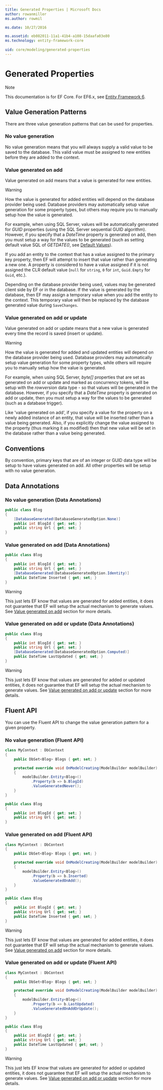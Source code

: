 ```yaml
---
title: Generated Properties | Microsoft Docs
author: rowanmiller
ms.author: rowmil

ms.date: 10/27/2016

ms.assetid: eb082011-11a1-41b4-a108-15daafa03e80
ms.technology: entity-framework-core
 
uid: core/modeling/generated-properties
---
```

# Generated Properties

> [!NOTE]
> This documentation is for EF Core. For EF6.x, see [Entity Framework 6](../../ef6/index.md).

## Value Generation Patterns

There are three value generation patterns that can be used for properties.

### No value generation

No value generation means that you will always supply a valid value to be saved to the database. This valid value must be assigned to new entities before they are added to the context.

### Value generated on add

Value generated on add means that a value is generated for new entities.

> [!WARNING]
> How the value is generated for added entities will depend on the database provider being used. Database providers may automatically setup value generation for some property types, but others may require you to manually setup how the value is generated.
>
> For example, when using SQL Server, values will be automatically generated for *GUID* properties (using the SQL Server sequential GUID algorithm). However, if you specify that a *DateTime* property is generated on add, then you must setup a way for the values to be generated (such as setting default value SQL of *GETDATE()*, see [Default Values](relational/default-values.md)).

If you add an entity to the context that has a value assigned to the primary key property, then EF will attempt to insert that value rather than generating a new one. A property is considered to have a value assigned if it is not assigned the CLR default value (`null` for `string`, `0` for `int`, `Guid.Empty` for `Guid`, etc.).

Depending on the database provider being used, values may be generated client side by EF or in the database. If the value is generated by the database, then EF may assign a temporary value when you add the entity to the context. This temporary value will then be replaced by the database generated value during `SaveChanges`.

### Value generated on add or update

Value generated on add or update means that a new value is generated every time the record is saved (insert or update).

> [!WARNING]
> How the value is generated for added and updated entities will depend on the database provider being used. Database providers may automatically setup value generation for some property types, while others will require you to manually setup how the value is generated.
>
> For example, when using SQL Server, *byte[]* properties that are set as generated on add or update and marked as concurrency tokens, will be setup with the *rowversion* data type - so that values will be generated in the database. However, if you specify that a *DateTime* property is generated on add or update, then you must setup a way for the values to be generated (such as a database trigger).

Like 'value generated on add', if you specify a value for the property on a newly added instance of an entity, that value will be inserted rather than a value being generated. Also, if you explicitly change the value assigned to the property (thus marking it as modified) then that new value will be set in the database rather than a value being generated.

## Conventions

By convention, primary keys that are of an integer or GUID data type will be setup to have values generated on add. All other properties will be setup with no value generation.

## Data Annotations

### No value generation (Data Annotations)

<!-- [!code-csharp[Main](samples/core/Modeling/DataAnnotations/Samples/ValueGeneratedNever.cs?highlight=3)] -->
````csharp
public class Blog
{
    [DatabaseGenerated(DatabaseGeneratedOption.None)]
    public int BlogId { get; set; }
    public string Url { get; set; }
}
````

### Value generated on add (Data Annotations)

<!-- [!code-csharp[Main](samples/core/Modeling/DataAnnotations/Samples/ValueGeneratedOnAdd.cs?highlight=5)] -->
````csharp
public class Blog
{
    public int BlogId { get; set; }
    public string Url { get; set; }
    [DatabaseGenerated(DatabaseGeneratedOption.Identity)]
    public DateTime Inserted { get; set; }
}
````

> [!WARNING]
> This just lets EF know that values are generated for added entities, it does not guarantee that EF will setup the actual mechanism to generate values. See [Value generated on add](#value-generated-on-add) section for more details.

### Value generated on add or update (Data Annotations)

<!-- [!code-csharp[Main](samples/core/Modeling/DataAnnotations/Samples/ValueGeneratedOnAddOrUpdate.cs?highlight=5)] -->
````csharp
public class Blog
{
    public int BlogId { get; set; }
    public string Url { get; set; }
    [DatabaseGenerated(DatabaseGeneratedOption.Computed)]
    public DateTime LastUpdated { get; set; }
}
````

> [!WARNING]
> This just lets EF know that values are generated for added or updated entities, it does not guarantee that EF will setup the actual mechanism to generate values. See [Value generated on add or update](#value-generated-on-add-or-update) section for more details.

## Fluent API

You can use the Fluent API to change the value generation pattern for a given property.

### No value generation (Fluent API)

<!-- [!code-csharp[Main](samples/core/Modeling/FluentAPI/Samples/ValueGeneratedNever.cs?highlight=7,8,9)] -->
````csharp
class MyContext : DbContext
{
    public DbSet<Blog> Blogs { get; set; }

    protected override void OnModelCreating(ModelBuilder modelBuilder)
    {
        modelBuilder.Entity<Blog>()
            .Property(b => b.BlogId)
            .ValueGeneratedNever();
    }
}

public class Blog
{
    public int BlogId { get; set; }
    public string Url { get; set; }
}
````

### Value generated on add (Fluent API)

<!-- [!code-csharp[Main](samples/core/Modeling/FluentAPI/Samples/ValueGeneratedOnAdd.cs?highlight=7,8,9)] -->
````csharp
class MyContext : DbContext
{
    public DbSet<Blog> Blogs { get; set; }

    protected override void OnModelCreating(ModelBuilder modelBuilder)
    {
        modelBuilder.Entity<Blog>()
            .Property(b => b.Inserted)
            .ValueGeneratedOnAdd();
    }
}

public class Blog
{
    public int BlogId { get; set; }
    public string Url { get; set; }
    public DateTime Inserted { get; set; }
}
````

> [!WARNING]
> This just lets EF know that values are generated for added entities, it does not guarantee that EF will setup the actual mechanism to generate values. See [Value generated on add](#value-generated-on-add) section for more details.

### Value generated on add or update (Fluent API)

<!-- [!code-csharp[Main](samples/core/Modeling/FluentAPI/Samples/ValueGeneratedOnAddOrUpdate.cs?highlight=7,8,9)] -->
````csharp
class MyContext : DbContext
{
    public DbSet<Blog> Blogs { get; set; }

    protected override void OnModelCreating(ModelBuilder modelBuilder)
    {
        modelBuilder.Entity<Blog>()
            .Property(b => b.LastUpdated)
            .ValueGeneratedOnAddOrUpdate();
    }
}

public class Blog
{
    public int BlogId { get; set; }
    public string Url { get; set; }
    public DateTime LastUpdated { get; set; }
}
````

> [!WARNING]
> This just lets EF know that values are generated for added or updated entities, it does not guarantee that EF will setup the actual mechanism to generate values. See [Value generated on add or update](#value-generated-on-add-or-update) section for more details.
